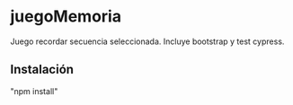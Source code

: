 # juegoMemoria
 Juego recordar secuencia seleccionada. Incluye bootstrap y test cypress.

 ## Instalación

 "npm install"
